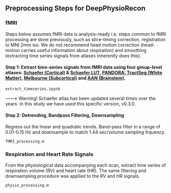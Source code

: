 ## Preprocessing Steps for DeepPhysioRecon
### fMRI

Steps below assumes fMRI data is analysis-ready i.e. steps common to fMRI processing are done previously, such as slice-timing correction, registration to MNI 2mm iso. We do not recommend head motion correction (head-motion carries useful information about respiration) and smoothing (extracting time series signals from atlases inherently does this). 

#### Step 1: Extract time-series signals from fMRI data using four group-level atlases: [Schaefer (Cortical)](https://github.com/ThomasYeoLab/CBIG/blob/703454dba7b6e0b1cfb97beb449e1593c5170547/stable_projects/brain_parcellation/Schaefer2018_LocalGlobal/Parcellations/MNI/Schaefer2018_400Parcels_17Networks_order_FSLMNI152_2mm.nii.gz) & [Schaefer LUT](https://github.com/ThomasYeoLab/CBIG/blob/703454dba7b6e0b1cfb97beb449e1593c5170547/stable_projects/brain_parcellation/Schaefer2018_LocalGlobal/Parcellations/MNI/Schaefer2018_400Parcels_17Networks_order.txt), [PANDORA: TractSeg (White Matter)](https://github.com/MASILab/Pandora-WhiteMatterAtlas/blob/master/TractSeg/supplementary/TractSeg_HCP.nii.gz), [Melbourne (Subcortical)](https://github.com/yetianmed/subcortex/blob/master/Group-Parcellation/7T/Tian_Subcortex_S1_7T.nii) and [AAN (Brainstem)](https://www.nmr.mgh.harvard.edu/resources/aan-atlas).
    
    extract_timeseries.ipynb

---> Warning! Schaefer atlas has been updated several times over the years. In this study we have used this specific version, v0.3.0.

#### Step 2: Detrending, Bandpass Filtering, Downsampling

Regress out the linear and quadratic trends. Band-pass filter in a range of 0.01-0.15 Hz and downsample to match 1.44 sec/volume sampling frquency. 

    fMRI_processing.m

### Respiration and Heart Rate Signals
    
From the physiological data accompanying each scan, extract time series of respiration volume (RV) and heart rate (HR). The same filtering and downsampling procedure was applied to the RV and HR signals.

    physio_processing.m